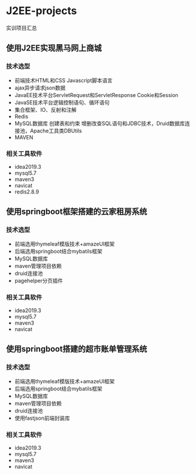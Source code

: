# J2EE-projects
实训项目汇总
## 使用J2EE实现黑马网上商城
### 技术选型
- 前端技术HTML和CSS Javascript脚本语言
- ajax异步请求json数据
- JavaEE技术平台ServletRequest和ServletResponse Cookie和Session
- JavaSE技术平台逻辑控制语句、循环语句
- 集合框架、IO、反射和注解
- Redis
- MySQL数据库 创建表和约束 增删改查SQL语句和JDBC技术，Druid数据库连接池，Apache工具类DBUtils
- MAVEN
### 相关工具软件
- idea2019.3
- mysql5.7
- maven3
- navicat
- redis2.8.9
## 使用springboot框架搭建的云家租房系统
### 技术选型
- 前端选用thymeleaf模版技术+amazeUI框架
- 后端选用springboot结合mybatils框架
- MySQL数据库
- maven管理项目依赖
- druid连接池
- pagehelper分页插件
### 相关工具软件
- idea2019.3
- mysql5.7
- maven3
- navicat 
## 使用springboot搭建的超市账单管理系统
### 技术选型
- 前端选用thymeleaf模版技术+amazeUI框架
- 后端选用springboot结合mybatils框架
- MySQL数据库
- maven管理项目依赖
- druid连接池
- 使用fastjson前端封装库
### 相关工具软件
- idea2019.3
- mysql5.7
- maven3
- navicat 
